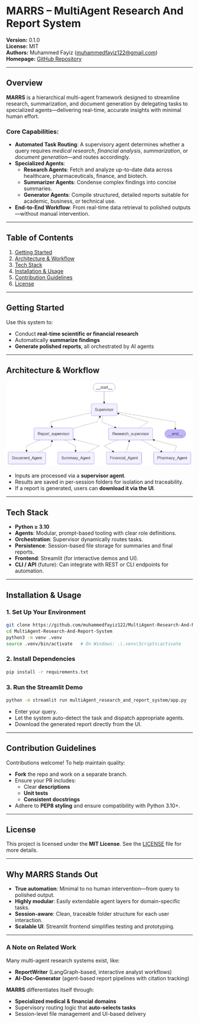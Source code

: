 # MARRS – MultiAgent Research And Report System

**Version:** 0.1.0  
**License:** MIT  
**Authors:** Muhammed Fayiz (<muhammedfayiz122@gmail.com>)  
**Homepage:** [GitHub Repository](https://github.com/muhammedfayiz122/MultiAgent-Research-And-Report-System)

---

##  Overview

**MARRS** is a hierarchical multi-agent framework designed to streamline research, summarization, and document generation by delegating tasks to specialized agents—delivering real-time, accurate insights with minimal human effort.

### Core Capabilities:
- **Automated Task Routing**: A supervisory agent determines whether a query requires *medical research*, *financial analysis*, *summarization*, or *document generation*—and routes accordingly.
- **Specialized Agents**:
  - **Research Agents**: Fetch and analyze up-to-date data across healthcare, pharmaceuticals, finance, and biotech.
  - **Summarizer Agents**: Condense complex findings into concise summaries.
  - **Generator Agents**: Compile structured, detailed reports suitable for academic, business, or technical use.
- **End-to-End Workflow**: From real-time data retrieval to polished outputs—without manual intervention.

---

##  Table of Contents

1. [Getting Started](#getting-started)  
2. [Architecture & Workflow](#architecture--workflow)  
3. [Tech Stack](#tech-stack)  
4. [Installation & Usage](#installation--usage)  
5. [Contribution Guidelines](#contribution-guidelines)  
6. [License](#license)

---

##  Getting Started

Use this system to:

- Conduct **real-time scientific or financial research**
- Automatically **summarize findings**
- **Generate polished reports**, all orchestrated by AI agents

---

##  Architecture & Workflow


![MARRS Architecture & Workflow](img/graph.png)

- Inputs are processed via a **supervisor agent**.
- Results are saved in per-session folders for isolation and traceability.
- If a report is generated, users can **download it via the UI**.

---

##  Tech Stack

- **Python ≥ 3.10**
- **Agents**: Modular, prompt-based tooling with clear role definitions.
- **Orchestration**: Supervisor dynamically routes tasks.
- **Persistence**: Session-based file storage for summaries and final reports.
- **Frontend**: Streamlit (for interactive demos and UI).
- **CLI / API** (future): Can integrate with REST or CLI endpoints for automation.

---

##  Installation & Usage

### 1. Set Up Your Environment
```bash
git clone https://github.com/muhammedfayiz122/MultiAgent-Research-And-Report-System.git
cd MultiAgent-Research-And-Report-System
python3 -m venv .venv
source .venv/bin/activate   # On Windows: .\.venv\Scripts\activate
```

### 2. Install Dependencies
```bash
pip install -r requirements.txt
```

### 3. Run the Streamlit Demo
```bash
python -m streamlit run multiAgent_research_and_report_system/app.py

```
- Enter your query.
- Let the system auto-detect the task and dispatch appropriate agents.
- Download the generated report directly from the UI.

---

##  Contribution Guidelines

Contributions welcome! To help maintain quality:

- **Fork** the repo and work on a separate branch.
- Ensure your PR includes:
  - Clear **descriptions**
  - **Unit tests**
  - **Consistent docstrings**
- Adhere to **PEP8 styling** and ensure compatibility with Python 3.10+.

---

##  License

This project is licensed under the **MIT License**. See the [LICENSE](LICENSE) file for more details.

---

##  Why MARRS Stands Out

- **True automation**: Minimal to no human intervention—from query to polished output.
- **Highly modular**: Easily extendable agent layers for domain-specific tasks.
- **Session-aware**: Clean, traceable folder structure for each user interaction.
- **Scalable UI**: Streamlit frontend simplifies testing and prototyping.

---

###  A Note on Related Work

Many multi-agent research systems exist, like:
- **ReportWriter** (LangGraph-based, interactive analyst workflows)  
- **AI-Doc-Generator** (agent-based report pipelines with citation tracking)  

**MARRS** differentiates itself through:
- **Specialized medical & financial domains**  
- Supervisory routing logic that **auto-selects tasks**  
- Session-level file management and UI-based delivery
